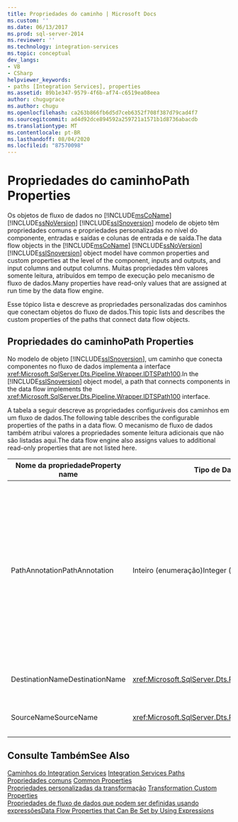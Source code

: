 ```yaml
---
title: Propriedades do caminho | Microsoft Docs
ms.custom: ''
ms.date: 06/13/2017
ms.prod: sql-server-2014
ms.reviewer: ''
ms.technology: integration-services
ms.topic: conceptual
dev_langs:
- VB
- CSharp
helpviewer_keywords:
- paths [Integration Services], properties
ms.assetid: 89b1e347-9579-4f6b-af74-c6519ea08eea
author: chugugrace
ms.author: chugu
ms.openlocfilehash: ca263b866fb6d5d7ceb6352f708f387d79cad4f7
ms.sourcegitcommit: ad4d92dce894592a259721a1571b1d8736abacdb
ms.translationtype: MT
ms.contentlocale: pt-BR
ms.lasthandoff: 08/04/2020
ms.locfileid: "87570098"
---
```

# <a name="path-properties"></a><span data-ttu-id="fb79a-102">Propriedades do caminho</span><span class="sxs-lookup"><span data-stu-id="fb79a-102">Path Properties</span></span>
  <span data-ttu-id="fb79a-103">Os objetos de fluxo de dados no [!INCLUDE[msCoName](../includes/msconame-md.md)] [!INCLUDE[ssNoVersion](../includes/ssnoversion-md.md)] [!INCLUDE[ssISnoversion](../includes/ssisnoversion-md.md)] modelo de objeto têm propriedades comuns e propriedades personalizadas no nível do componente, entradas e saídas e colunas de entrada e de saída.</span><span class="sxs-lookup"><span data-stu-id="fb79a-103">The data flow objects in the [!INCLUDE[msCoName](../includes/msconame-md.md)] [!INCLUDE[ssNoVersion](../includes/ssnoversion-md.md)] [!INCLUDE[ssISnoversion](../includes/ssisnoversion-md.md)] object model have common properties and custom properties at the level of the component, inputs and outputs, and input columns and output columns.</span></span> <span data-ttu-id="fb79a-104">Muitas propriedades têm valores somente leitura, atribuídos em tempo de execução pelo mecanismo de fluxo de dados.</span><span class="sxs-lookup"><span data-stu-id="fb79a-104">Many properties have read-only values that are assigned at run time by the data flow engine.</span></span>  
  
 <span data-ttu-id="fb79a-105">Esse tópico lista e descreve as propriedades personalizadas dos caminhos que conectam objetos do fluxo de dados.</span><span class="sxs-lookup"><span data-stu-id="fb79a-105">This topic lists and describes the custom properties of the paths that connect data flow objects.</span></span>  
  
## <a name="path-properties"></a><span data-ttu-id="fb79a-106">Propriedades do caminho</span><span class="sxs-lookup"><span data-stu-id="fb79a-106">Path Properties</span></span>  
 <span data-ttu-id="fb79a-107">No modelo de objeto [!INCLUDE[ssISnoversion](../includes/ssisnoversion-md.md)], um caminho que conecta componentes no fluxo de dados implementa a interface <xref:Microsoft.SqlServer.Dts.Pipeline.Wrapper.IDTSPath100>.</span><span class="sxs-lookup"><span data-stu-id="fb79a-107">In the [!INCLUDE[ssISnoversion](../includes/ssisnoversion-md.md)] object model, a path that connects components in the data flow implements the <xref:Microsoft.SqlServer.Dts.Pipeline.Wrapper.IDTSPath100> interface.</span></span>  
  
 <span data-ttu-id="fb79a-108">A tabela a seguir descreve as propriedades configuráveis dos caminhos em um fluxo de dados.</span><span class="sxs-lookup"><span data-stu-id="fb79a-108">The following table describes the configurable properties of the paths in a data flow.</span></span> <span data-ttu-id="fb79a-109">O mecanismo de fluxo de dados também atribui valores a propriedades somente leitura adicionais que não são listadas aqui.</span><span class="sxs-lookup"><span data-stu-id="fb79a-109">The data flow engine also assigns values to additional read-only properties that are not listed here.</span></span>  
  
|<span data-ttu-id="fb79a-110">Nome da propriedade</span><span class="sxs-lookup"><span data-stu-id="fb79a-110">Property name</span></span>|<span data-ttu-id="fb79a-111">Tipo de Dados</span><span class="sxs-lookup"><span data-stu-id="fb79a-111">Data Type</span></span>|<span data-ttu-id="fb79a-112">Descrição</span><span class="sxs-lookup"><span data-stu-id="fb79a-112">Description</span></span>|  
|-------------------|---------------|-----------------|  
|<span data-ttu-id="fb79a-113">PathAnnotation</span><span class="sxs-lookup"><span data-stu-id="fb79a-113">PathAnnotation</span></span>|<span data-ttu-id="fb79a-114">Inteiro (enumeração)</span><span class="sxs-lookup"><span data-stu-id="fb79a-114">Integer (enumeration)</span></span>|<span data-ttu-id="fb79a-115">Um valor que indica se uma anotação deve ser exibida com o caminho na superfície do designer.</span><span class="sxs-lookup"><span data-stu-id="fb79a-115">A value that indicates whether an annotation should be displayed with the path on the designer surface.</span></span> <span data-ttu-id="fb79a-116">Os valores possíveis são `AsNeeded`, `SourceName`, `PathName` e `Never`.</span><span class="sxs-lookup"><span data-stu-id="fb79a-116">The possible values are `AsNeeded`, `SourceName`, `PathName`, and `Never`.</span></span> <span data-ttu-id="fb79a-117">O valor padrão é `AsNeeded`.</span><span class="sxs-lookup"><span data-stu-id="fb79a-117">The default value is `AsNeeded`.</span></span>|  
|<span data-ttu-id="fb79a-118">DestinationName</span><span class="sxs-lookup"><span data-stu-id="fb79a-118">DestinationName</span></span>|<xref:Microsoft.SqlServer.Dts.Pipeline.Wrapper.IDTSInput100>|<span data-ttu-id="fb79a-119">A entrada associada ao caminho.</span><span class="sxs-lookup"><span data-stu-id="fb79a-119">The input associated with the path.</span></span>|  
|<span data-ttu-id="fb79a-120">SourceName</span><span class="sxs-lookup"><span data-stu-id="fb79a-120">SourceName</span></span>|<xref:Microsoft.SqlServer.Dts.Pipeline.Wrapper.IDTSOutput100>|<span data-ttu-id="fb79a-121">A saída associada ao caminho.</span><span class="sxs-lookup"><span data-stu-id="fb79a-121">The output associated with the path.</span></span>|  
  
## <a name="see-also"></a><span data-ttu-id="fb79a-122">Consulte Também</span><span class="sxs-lookup"><span data-stu-id="fb79a-122">See Also</span></span>  
 <span data-ttu-id="fb79a-123">[Caminhos do Integration Services](data-flow/integration-services-paths.md) </span><span class="sxs-lookup"><span data-stu-id="fb79a-123">[Integration Services Paths](data-flow/integration-services-paths.md) </span></span>  
 <span data-ttu-id="fb79a-124">[Propriedades comuns](../../2014/integration-services/common-properties.md) </span><span class="sxs-lookup"><span data-stu-id="fb79a-124">[Common Properties](../../2014/integration-services/common-properties.md) </span></span>  
 <span data-ttu-id="fb79a-125">[Propriedades personalizadas da transformação](data-flow/transformations/transformation-custom-properties.md) </span><span class="sxs-lookup"><span data-stu-id="fb79a-125">[Transformation Custom Properties](data-flow/transformations/transformation-custom-properties.md) </span></span>  
 [<span data-ttu-id="fb79a-126">Propriedades de fluxo de dados que podem ser definidas usando expressões</span><span class="sxs-lookup"><span data-stu-id="fb79a-126">Data Flow Properties that Can Be Set by Using Expressions</span></span>](../../2014/integration-services/data-flow-properties-that-can-be-set-by-using-expressions.md)  
  
  
